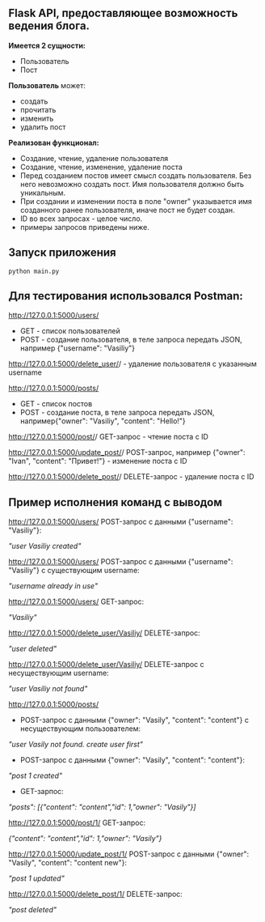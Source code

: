 ## Flask API, предоставляющее возможность ведения блога.
**Имеется 2 сущности:**
- Пользователь
- Пост

**Пользователь** может:
- создать
- прочитать
- изменить
- удалить пост

**Реализован функционал:**
- Создание, чтение, удаление пользователя
- Создание, чтение, изменение, удаление поста
- Перед созданием постов имеет смысл создать пользователя. Без него невозможно создать пост.
Имя пользователя должно быть уникальным. 
- При создании и изменении поста в поле "owner" указывается имя созданного ранее пользователя, иначе пост не будет создан.
- ID во всех запросах - целое число. 
- примеры запросов приведены ниже.



## Запуск приложения

```
python main.py
```
 
## Для тестирования использовался Postman:

http://127.0.0.1:5000/users/ 
- GET - список пользователей
- POST - создание пользователя, в теле запроса передать JSON, например {"username": "Vasiliy"}

http://127.0.0.1:5000/delete_user/<username>/ - удаление пользователя с указанным username

http://127.0.0.1:5000/posts/ 
- GET - список постов
- POST - создание поста, в теле запроса передать JSON, например{"owner": "Vasiliy", "content": "Hello!"}

http://127.0.0.1:5000/post/<ID>/  GET-запрос - чтение поста с ID 

http://127.0.0.1:5000/update_post/<ID>/  POST-запрос, например {"owner": "Ivan", "content": "Привет!"} - изменение поста с ID

http://127.0.0.1:5000/delete_post/<ID>/  DELETE-запрос - удаление поста с ID


## Пример исполнения команд с выводом


http://127.0.0.1:5000/users/  POST-запрос с данными {"username": "Vasiliy"}:

*"user Vasiliy created"*

http://127.0.0.1:5000/users/  POST-запрос с данными {"username": "Vasiliy"} с существующим username:

*"username already in use"*

http://127.0.0.1:5000/users/  GET-запрос:

*"Vasiliy"*

http://127.0.0.1:5000/delete_user/Vasiliy/ DELETE-запрос:

*"user deleted"*

http://127.0.0.1:5000/delete_user/Vasiliy/ DELETE-запрос с несуществующим username:

*"user Vasiliy not found"*

http://127.0.0.1:5000/posts/ 
- POST-запрос с данными {"owner": "Vasily", "content": "content"} с несуществующим пользователем:

*"user Vasily not found. create user first"*
- POST-запрос с данными {"owner": "Vasily", "content": "content"}: 

*"post 1 created"*

- GET-зарпос:

*"posts": [{"content": "content","id": 1,"owner": "Vasily"}]*

http://127.0.0.1:5000/post/1/  GET-запрос:

*{"content": "content","id": 1,"owner": "Vasily"}*

http://127.0.0.1:5000/update_post/1/  POST-запрос с данными {"owner": "Vasily", "content": "content new"}:

*"post 1 updated"*

http://127.0.0.1:5000/delete_post/1/  DELETE-запрос:

*"post deleted"*

